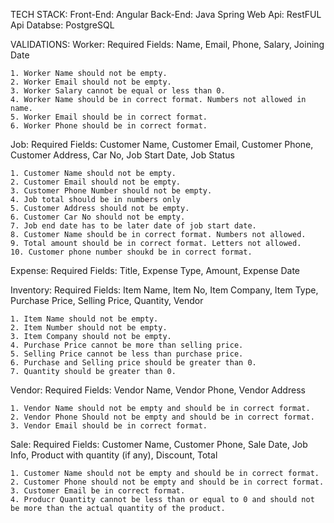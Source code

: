 TECH STACK:
Front-End: Angular
Back-End: Java Spring
Web Api: RestFUL Api
Databse: PostgreSQL

VALIDATIONS:
Worker: 
    Required Fields: Name, Email, Phone, Salary, Joining Date
    
    1. Worker Name should not be empty.
    2. Worker Email should not be empty.
    3. Worker Salary cannot be equal or less than 0.
    4. Worker Name should be in correct format. Numbers not allowed in name.
    5. Worker Email should be in correct format.
    6. Worker Phone should be in correct format.

Job:
    Required Fields: Customer Name, Customer Email, Customer Phone, Customer Address, Car No, Job Start Date, Job Status

    1. Customer Name should not be empty.
    2. Customer Email should not be empty.
    3. Customer Phone Number should not be empty.
    4. Job total should be in numbers only
    5. Customer Address should not be empty.
    6. Customer Car No should not be empty.
    7. Job end date has to be later date of job start date.
    8. Customer Name should be in correct format. Numbers not allowed.
    9. Total amount should be in correct format. Letters not allowed.
    10. Customer phone number shoukd be in correct format.

Expense:
    Required Fields: Title, Expense Type, Amount, Expense Date

Inventory:
    Required Fields: Item Name, Item No, Item Company, Item Type, Purchase Price, Selling Price, Quantity, Vendor

    1. Item Name should not be empty.
    2. Item Number should not be empty.
    3. Item Company should not be empty.
    4. Purchase Price cannot be more than selling price.
    5. Selling Price cannot be less than purchase price.
    6. Purchase and Selling price should be greater than 0.
    7. Quantity should be greater than 0.

Vendor:
    Required Fields: Vendor Name, Vendor Phone, Vendor Address

    1. Vendor Name should not be empty and should be in correct format.
    2. Vendor Phone Should not be empty and should be in correct format.
    3. Vendor Email should be in correct format.

Sale:
    Required Fields: Customer Name, Customer Phone, Sale Date, Job Info, Product with quantity (if any), Discount, Total

    1. Customer Name should not be empty and should be in correct format.
    2. Customer Phone should not be empty and should be in correct format.
    3. Customer Email be in correct format.
    4. Producr Quantity cannot be less than or equal to 0 and should not be more than the actual quantity of the product.